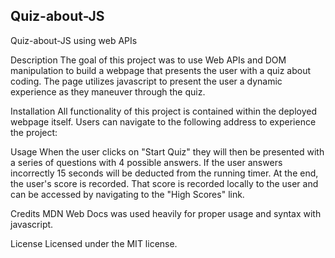 ## Quiz-about-JS
Quiz-about-JS using web APIs

Description
The goal of this project was to use Web APIs and DOM manipulation to build a webpage that presents the user with a quiz about coding. The page utilizes javascript to present the user a dynamic experience as they maneuver through the quiz.

Installation
All functionality of this project is contained within the deployed webpage itself. Users can navigate to the following address to experience the project: 


Usage
When the user clicks on "Start Quiz" they will then be presented with a series of questions with 4 possible answers. If the user answers incorrectly 15 seconds will be deducted from the running timer. At the end, the user's score is recorded. That score is recorded locally to the user and can be accessed by navigating to the "High Scores" link.

Credits
MDN Web Docs was used heavily for proper usage and syntax with javascript.

License
Licensed under the MIT license.

